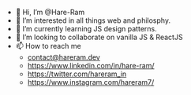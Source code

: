 - 👋 Hi, I’m @Hare-Ram
- 👀 I’m interested in all things web and philosphy.
- 🌱 I’m currently learning JS design patterns.
- 💞️ I’m looking to collaborate on vanilla JS & ReactJS
- 📫 How to reach me 
  - contact@hareram.dev
  - https://www.linkedin.com/in/hare-ram/
  - https://twitter.com/hareram_in
  - https://www.instagram.com/hareram7/

<!---
Hare-Ram/Hare-Ram is a ✨ special ✨ repository because its `README.md` (this file) appears on your GitHub profile.
You can click the Preview link to take a look at your changes.
--->
